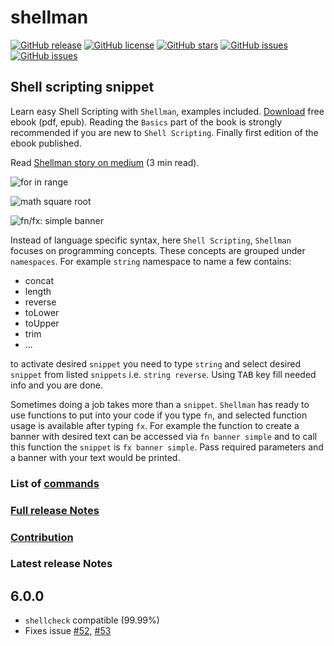 # shellman

[![GitHub release](https://img.shields.io/github/release/yousefvand/shellman.svg?style=plastic)](https://github.com/yousefvand/shellman/releases)
[![GitHub license](https://img.shields.io/github/license/yousefvand/shellman.svg?style=plastic)](https://github.com/yousefvand/shellman/blob/master/LICENSE.md)
[![GitHub stars](https://img.shields.io/github/stars/yousefvand/shellman.svg?style=plastic)](https://github.com/yousefvand/shellman/stargazers)
[![GitHub issues](https://img.shields.io/github/forks/yousefvand/shellman.svg?style=plastic)](https://github.com/yousefvand/shellman/forks)
[![GitHub issues](https://img.shields.io/github/issues/yousefvand/shellman.svg?style=plastic)](https://github.com/yousefvand/shellman/issues)

## Shell scripting snippet

Learn easy Shell Scripting with `Shellman`, examples included. [Download](https://github.com/yousefvand/shellman-ebook) free ebook (pdf, epub). Reading the `Basics` part of the book is strongly recommended if you are new to `Shell Scripting`. Finally first edition of the ebook published.

Read [Shellman story on medium](https://medium.com/@remisa.yousefvand/shellman-reborn-f2cc948ce3fc) (3 min read).

![for in range](https://github.com/yousefvand/shellman/raw/HEAD/images/for.gif)

![math square root](https://github.com/yousefvand/shellman/raw/HEAD/images/math.gif)

![fn/fx: simple banner](https://github.com/yousefvand/shellman/raw/HEAD/images/banner.gif)

Instead of language specific syntax, here `Shell Scripting`, `Shellman` focuses on programming concepts. These concepts are grouped under `namespaces`. For example `string` namespace to name a few contains:

- concat
- length
- reverse
- toLower
- toUpper
- trim
- ...

to activate desired `snippet` you need to type `string` and select desired `snippet` from listed `snippets` i.e. `string reverse`. Using <kbd>TAB</kbd> key fill needed info and you are done.

Sometimes doing a job takes more than a `snippet`. `Shellman` has ready to use functions to put into your code if you type `fn`, and selected function usage is available after typing `fx`. For example the function to create a banner with desired text can be accessed via `fn banner simple` and to call this function the `snippet` is `fx banner simple`. Pass required parameters and a banner with your text would be printed.

### List of [commands](https://github.com/yousefvand/shellman/blob/HEAD/COMMANDS.md)

### [Full release Notes](https://github.com/yousefvand/shellman/blob/HEAD/CHANGELOG.md)

### [Contribution](https://github.com/yousefvand/shellman/blob/HEAD/nsroot/README.md)

### Latest release Notes

## 6.0.0

- `shellcheck` compatible (99.99%)
- Fixes issue [#52](https://github.com/yousefvand/shellman/issues/52), [#53](https://github.com/yousefvand/shellman/issues/53)
